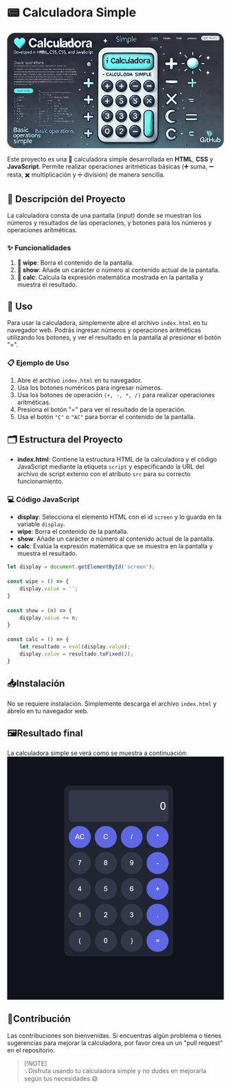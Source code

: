 
# 📟 Calculadora Simple
![Header](Imagenes/banner.JPG)

Este proyecto es una 🧮 calculadora simple desarrollada en **HTML**, **CSS** y **JavaScript**. Permite realizar operaciones aritméticas básicas (➕ suma, ➖ resta, ✖️ multiplicación y ➗ división) de manera sencilla.

## 📘 Descripción del Proyecto

La calculadora consta de una pantalla (input) donde se muestran los números y resultados de las operaciones, y botones para los números y operaciones aritméticas.

### ✨ Funcionalidades

1. **🧹 wipe**: Borra el contenido de la pantalla.
2. **📲 show**: Añade un carácter o número al contenido actual de la pantalla.
3. **🧮 calc**: Calcula la expresión matemática mostrada en la pantalla y muestra el resultado.

## 🚀 Uso

Para usar la calculadora, simplemente abre el archivo `index.html` en tu navegador web. Podrás ingresar números y operaciones aritméticas utilizando los botones, y ver el resultado en la pantalla al presionar el botón "=".

### 📋 Ejemplo de Uso

1. Abre el archivo `index.html` en tu navegador.
2. Usa los botones numéricos para ingresar números.
3. Usa los botones de operación `(+, -, *, /)` para realizar operaciones aritméticas.
4. Presiona el botón "=" para ver el resultado de la operación.
5. Usa el botón `"C"` o `"AC"` para borrar el contenido de la pantalla.

## 🗂️ Estructura del Proyecto

- **index.html**: Contiene la estructura HTML de la calculadora y el código JavaScript mediante la etiqueta `script` y especificando la URL del archivo de script externo con el atributo `src` para su correcto funcionamiento.

### 💻 Código JavaScript

- **display**: Selecciona el elemento HTML con el id `screen` y lo guarda en la variable `display`.
- **wipe**: Borra el contenido de la pantalla.
- **show**: Añade un carácter o número al contenido actual de la pantalla.
- **calc**: Evalúa la expresión matemática que se muestra en la pantalla y muestra el resultado.

```javascript
let display = document.getElementById('screen');

const wipe = () => {
    display.value = '';
}

const show = (n) => {
    display.value += n;
}

const calc = () => {
    let resultado = eval(display.value);
    display.value = resultado.toFixed(2);
}
```

## 📥Instalación

No se requiere instalación. Simplemente descarga el archivo `index.html` y ábrelo en tu navegador web.

## 🖼️Resultado final

La calculadora simple se verá como se muestra a continuación:
![calculadora](Imagenes/FinalResultCalculadoraPNG.PNG)

## 🤝Contribución

Las contribuciones son bienvenidas. Si encuentras algún problema o tienes sugerencias para mejorar la calculadora, por favor crea un un "pull request" en el repositorio.

> [!NOTE]\
> 💡Disfruta usando tu calculadora simple y no dudes en mejorarla según tus necesidades.😄

